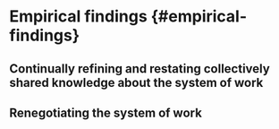 
# Empirical findings {#empirical-findings}

## Continually refining and restating collectively shared knowledge about the system of work

## Renegotiating the system of work
